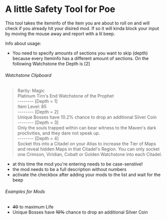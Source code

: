 # A little Safety Tool for Poe

This tool takes the iteminfo of the item you are about to roll on and will check if you already hit your disired mod. If so it will kinda block your input by moving the mouse away and report with a lil beep.

Info about usage:

- You need to specify amounts of sections you want to skip (depth) because every Iteminfo has a different amount of sections. On the following Watchstone the Depth is [2] 

###### Watchstone Clipboard
>Rarity: Magic\
Platinum Tirn's End Watchstone of the Prophet\
-------- [Depth = 1]\
Item Level: 85\
-------- [Depth = 2]\
Unique Bosses have 10.2% chance to drop an additional Silver Coin\
-------- [Depth = 3]\
Only the souls trapped within can bear witness to the Maven's dark proclivities, and they dare not speak up.\
-------- [Depth = 4]\
Socket this into a Citadel on your Atlas to increase the Tier of Maps and reveal hidden Maps in that Citadel's Region. You can only socket one Crimson, Viridian, Cobalt or Golden Watchstone into each Citadel.
>

- at this time the mod you're entering needs to be case-senstive!
- the mod needs to be a full description without numbers
- activate the checkbox after adding your mods to the list and wait for the beep

###### Examples for Mods
>
- ~~40~~ to maximum Life
- Unique Bosses have ~~10%~~ chance to drop an additional Silver Coin
>
